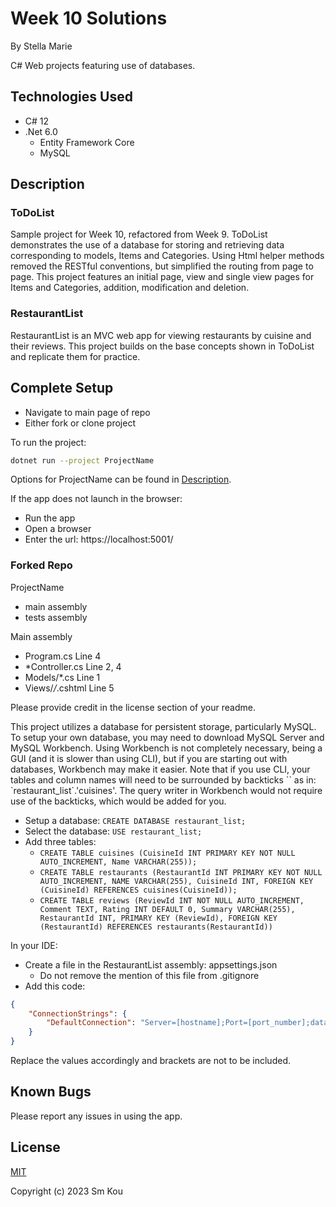 # Week 10 Solutions

By Stella Marie

C# Web projects featuring use of databases.

## Technologies Used

- C# 12
- .Net 6.0
  - Entity Framework Core
  - MySQL

## Description

### ToDoList

Sample project for Week 10, refactored from Week 9. ToDoList demonstrates the use of a database for storing and retrieving data corresponding to models, Items and Categories. Using Html helper methods removed the RESTful conventions, but simplified the routing from page to page. This project features an initial page, view and single view pages for Items and Categories, addition, modification and deletion.

### RestaurantList

RestaurantList is an MVC web app for viewing restaurants by cuisine and their reviews. This project builds on the base concepts shown in ToDoList and replicate them for practice.

## Complete Setup

- Navigate to main page of repo
- Either fork or clone project

To run the project:
```bash
dotnet run --project ProjectName
```

Options for ProjectName can be found in [Description](#description).

If the app does not launch in the browser:
- Run the app
- Open a browser
- Enter the url: https://localhost:5001/

### Forked Repo

ProjectName
- main assembly
- tests assembly

Main assembly
- Program.cs Line 4
- *Controller.cs Line 2, 4
- Models/*.cs Line 1
- Views/*/*.cshtml Line 5

Please provide credit in the license section of your readme.

This project utilizes a database for persistent storage, particularly MySQL. To setup your own database, you may need to download MySQL Server and MySQL Workbench. Using Workbench is not completely necessary, being a GUI (and it is slower than using CLI), but if you are starting out with databases, Workbench may make it easier. Note that if you use CLI, your tables and column names will need to be surrounded by backticks \`\` as in: \`restaurant_list\`.\'cuisines\'. The query writer in Workbench would not require use of the backticks, which would be added for you.

- Setup a database: ```CREATE DATABASE restaurant_list;```
- Select the database: ```USE restaurant_list;```
- Add three tables:
  - ```CREATE TABLE cuisines (CuisineId INT PRIMARY KEY NOT NULL AUTO_INCREMENT, Name VARCHAR(255));```
  - ```CREATE TABLE restaurants (RestaurantId INT PRIMARY KEY NOT NULL AUTO_INCREMENT, NAME VARCHAR(255), CuisineId INT, FOREIGN KEY (CuisineId) REFERENCES cuisines(CuisineId));```
  - ```CREATE TABLE reviews (ReviewId INT NOT NULL AUTO_INCREMENT, Comment TEXT, Rating INT DEFAULT 0, Summary VARCHAR(255), RestaurantId INT, PRIMARY KEY (ReviewId), FOREIGN KEY (RestaurantId) REFERENCES restaurants(RestaurantId))```

In your IDE:
- Create a file in the RestaurantList assembly: appsettings.json
  - Do not remove the mention of this file from .gitignore
- Add this code:

```json
{
    "ConnectionStrings": {
        "DefaultConnection": "Server=[hostname];Port=[port_number];database=[database_name];uid=[username];pwd=[password]"
    }
}
```

Replace the values accordingly and brackets are not to be included.

## Known Bugs

Please report any issues in using the app.

## License

[MIT](https://choosealicense.com/licenses/mit/)

Copyright (c) 2023 Sm Kou